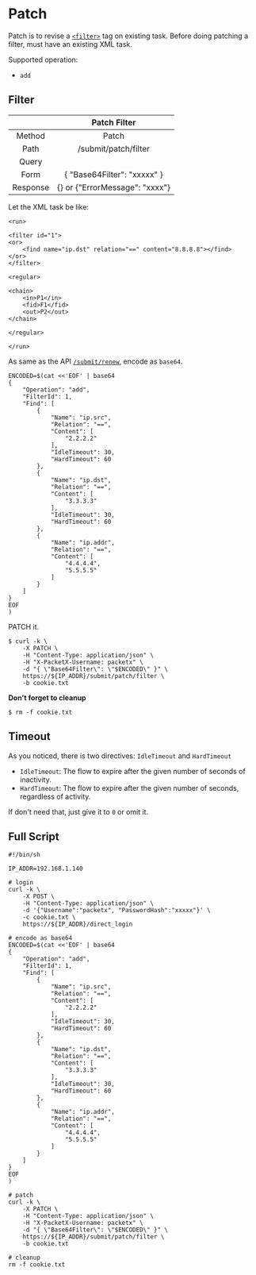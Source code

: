 Patch
=============

Patch is to revise a [`<filter>`](Element/run/filter.md) tag on existing task. Before doing patching a filter, must have an existing XML task.

Supported operation:

* `add`

<h2 id="patch_filter">Filter</h2>

|          |          Patch Filter          |
|:--------:|:------------------------------:|
|  Method  |              Patch             |
|   Path   |      /submit/patch/filter      |
|   Query  |                                |
|   Form   |   { "Base64Filter": "xxxxx" }  |
| Response | {} or {"ErrorMessage": "xxxx"} |

Let the XML task be like:

```
<run>

<filter id="1">
<or>
    <find name="ip.dst" relation="==" content="8.8.8.8"></find>
</or>
</filter>

<regular>

<chain>
    <in>P1</in>
    <fid>F1</fid>
    <out>P2</out>
</chain>

</regular>

</run>
```

As same as the API [`/submit/renew`](RestAPI/Submit.md#renew), encode as `base64`.

```
ENCODED=$(cat <<'EOF' | base64
{
    "Operation": "add",
    "FilterId": 1,
    "Find": [
        {
            "Name": "ip.src",
            "Relation": "==",
            "Content": [
                "2.2.2.2"
            ],
            "IdleTimeout": 30,
            "HardTimeout": 60
        },
        {
            "Name": "ip.dst",
            "Relation": "==",
            "Content": [
                "3.3.3.3"
            ],
            "IdleTimeout": 30,
            "HardTimeout": 60
        },
        {
            "Name": "ip.addr",
            "Relation": "==",
            "Content": [
                "4.4.4.4",
                "5.5.5.5"
            ]
        }
    ]
}
EOF
)
```

PATCH it.

```
$ curl -k \
    -X PATCH \
    -H "Content-Type: application/json" \
    -H "X-PacketX-Username: packetx" \
    -d "{ \"Base64Filter\": \"$ENCODED\" }" \
    https://${IP_ADDR}/submit/patch/filter \
    -b cookie.txt
```

**Don't forget to cleanup**

```
$ rm -f cookie.txt
```

<h2>Timeout</h2>

As you noticed, there is two directives: `IdleTimeout` and `HardTimeout`

* `IdleTimeout`: The flow to expire after the given number of seconds of inactivity.
* `HardTimeout`: The flow to expire after the given number of seconds, regardless of activity.

If don't need that, just give it to `0` or omit it.

<h2>Full Script</h2>

```
#!/bin/sh

IP_ADDR=192.168.1.140

# login
curl -k \
    -X POST \
    -H "Content-Type: application/json" \
    -d '{"Username":"packetx", "PasswordHash":"xxxxx"}' \
    -c cookie.txt \
    https://${IP_ADDR}/direct_login

# encode as base64
ENCODED=$(cat <<'EOF' | base64
{
    "Operation": "add",
    "FilterId": 1,
    "Find": [
        {
            "Name": "ip.src",
            "Relation": "==",
            "Content": [
                "2.2.2.2"
            ],
            "IdleTimeout": 30,
            "HardTimeout": 60
        },
        {
            "Name": "ip.dst",
            "Relation": "==",
            "Content": [
                "3.3.3.3"
            ],
            "IdleTimeout": 30,
            "HardTimeout": 60
        },
        {
            "Name": "ip.addr",
            "Relation": "==",
            "Content": [
                "4.4.4.4",
                "5.5.5.5"
            ]
        }
    ]
}
EOF
)

# patch
curl -k \
    -X PATCH \
    -H "Content-Type: application/json" \
    -H "X-PacketX-Username: packetx" \
    -d "{ \"Base64Filter\": \"$ENCODED\" }" \
    https://${IP_ADDR}/submit/patch/filter \
    -b cookie.txt

# cleanup
rm -f cookie.txt
```
